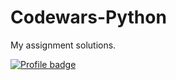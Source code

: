 # Codewars-Python
My assignment solutions.

[![Profile badge](https://www.codewars.com/users/HungryVovka/badges/large)](https://www.codewars.com/users/HungryVovka)
